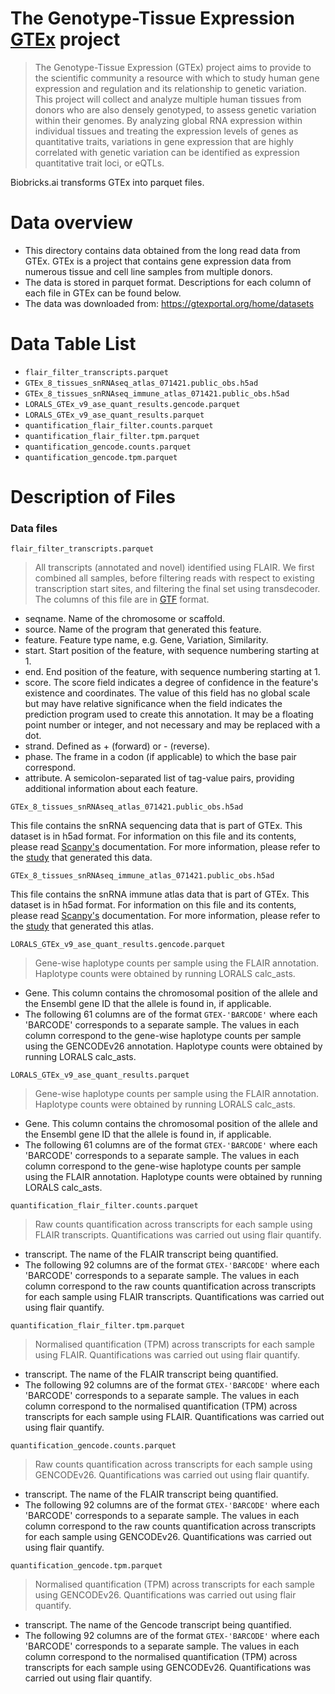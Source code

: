 # The Genotype-Tissue Expression [GTEx](https://gtexportal.org/home/documentationPage) project
>The Genotype-Tissue Expression (GTEx) project aims to provide to the scientific community a resource with which to study human gene expression and regulation and its relationship to genetic variation. This project will collect and analyze multiple human tissues from donors who are also densely genotyped, to assess genetic variation within their genomes. By analyzing global RNA expression within individual tissues and treating the expression levels of genes as quantitative traits, variations in gene expression that are highly correlated with genetic variation can be identified as expression quantitative trait loci, or eQTLs.

Biobricks.ai transforms GTEx into parquet files. 

# Data overview 
- This directory contains data obtained from the long read data from GTEx. GTEx is a project that contains gene expression data from numerous tissue and cell line samples from multiple donors. 
- The data is stored in parquet format. Descriptions for each column of each file in GTEx can be found below.
- The data was downloaded from: https://gtexportal.org/home/datasets

# Data Table List 
- `flair_filter_transcripts.parquet`
- `GTEx_8_tissues_snRNAseq_atlas_071421.public_obs.h5ad`
- `GTEx_8_tissues_snRNAseq_immune_atlas_071421.public_obs.h5ad`
- `LORALS_GTEx_v9_ase_quant_results.gencode.parquet`
- `LORALS_GTEx_v9_ase_quant_results.parquet`
- `quantification_flair_filter.counts.parquet`
- `quantification_flair_filter.tpm.parquet`
- `quantification_gencode.counts.parquet`
- `quantification_gencode.tpm.parquet`

# Description of Files 

### Data files

`flair_filter_transcripts.parquet`
> All transcripts (annotated and novel) identified using FLAIR. We first combined all samples, before filtering reads with respect to existing transcription start sites, and filtering the final set using transdecoder.
The columns of this file are in [GTF](http://useast.ensembl.org/info/website/upload/gff.html) format.
- seqname. Name of the chromosome or scaffold.
- source. Name of the program that generated this feature.
- feature. Feature type name, e.g. Gene, Variation, Similarity.
- start. Start position of the feature, with sequence numbering starting at 1.
- end. End position of the feature, with sequence numbering starting at 1.
- score. The score field indicates a degree of confidence in the feature's existence and coordinates. The value of this field has no global scale but may have relative significance when the <source> field indicates the prediction program used to create this annotation. It may be a floating point number or integer, and not necessary and may be replaced with a dot.
- strand. Defined as + (forward) or - (reverse).
- phase. The frame in a codon (if applicable) to which the base pair correspond.
- attribute. A semicolon-separated list of tag-value pairs, providing additional information about each feature.

`GTEx_8_tissues_snRNAseq_atlas_071421.public_obs.h5ad`

This file contains the snRNA sequencing data that is part of GTEx. This dataset is in h5ad format. For information on this file and its contents, please read [Scanpy's](https://scanpy.readthedocs.io/en/stable/) documentation. For more information, please refer to the [study](https://www.biorxiv.org/content/10.1101/2021.07.19.452954v1) that generated this data.

<!-- <details>
  <summary>obs</summary>
- n_genes                            
- fpr                                  
- tissue                           
- prep                               
- individual                         
- nGenes                               
- nUMIs                                
- PercentMito                          
- PercentRibo                          
- Age_bin                              
- Sex                                  
- Sample ID                            
- Participant ID                       
- Sample ID short                      
- RIN score from PAXgene tissue Aliquot
- RIN score from Frozen tissue Aliquot 
- Autolysis Score                      
- Sample Ischemic Time (mins)          
- Tissue Site Detail                   
- scrublet                             
- scrublet_score                       
- barcode                              
- batch                                
- n_counts                             
- tissue-individual-prep               
- Broad cell type                      
- Granular cell type                   
- introns                              
- junctions                            
- exons                                
- sense                                
- antisense                            
- intergenic                           
- batch-barcode                        
- exon_ratio                          
- intron_ratio                         
- junction_ratio                       
- log10_nUMIs                          
- leiden                               
- leiden_tissue                        
- Tissue composition                   
- Cell types level 2                   
- Cell types level 3                   
- Broad cell type numbers             
- Broad cell type (numbers)            
- Tissue                               
- channel
</details>

<details>
  <summary>var</summary>
  - gene_ids
  - Chromosome
  - Source
  - Start
  - End
  - Strand
  - gene_name
  - gene_source
  - gene_biotype      
  - gene_length"        
  - gene_coding_length
  - Approved symbol   
  - Approved name      
  - Status             
  - Previous symbols  
  - Alias symbols      
  - gene_include       
  - n_cells 
</details>

<details>
  <summary>var</summary>
  - gene_ids
  - Chromosome
  - Source
  - Start
  - End
  - Strand
  - gene_name
  - gene_source
  - gene_biotype      
  - gene_length"        
  - gene_coding_length
  - Approved symbol   
  - Approved name      
  - Status             
  - Previous symbols  
  - Alias symbols      
  - gene_include       
  - n_cells 
</details>

<details>
  <summary>uns</summary>
 - Broad cell type (numbers)_colors
 - Broad cell type numbers_colors
 - Broad cell type_colors
 - Broad cell type_logregcv_vae_colors
 - Broad cell type_sizes
 - Granular cell type_colors
 - Participant ID_colors
 - Sex_colors
 - Tissue composition_colors
 - Tissue_colors
 - dendrogram_['Broad cell type']
 - leiden
 - leiden_colors
 - leiden_sub_colors
 - neighbors
 - paga
 - prep_colors
 - tissue_colors
 - umap
 </details>
 
<details>
  <summary>obsm</summary>
 - X_pca
 - X_umap
 - X_umap_tissue
 - X_vae_mean
 - X_vae_mean_tissue
 - X_vae_samples
 - X_vae_var
 </details>

<details>
  <summary>varm</summary>
 - spring_leiden_sub
 </details>

<details>
  <summary>layers</summary>
 - counts
 </details>

<details>
  <summary>obsp</summary>
 - connectivities
 - distances
 </details> -->


`GTEx_8_tissues_snRNAseq_immune_atlas_071421.public_obs.h5ad`

This file contains the snRNA immune atlas data that is part of GTEx. This dataset is in h5ad format. For information on this file and its contents, please read [Scanpy's](https://scanpy.readthedocs.io/en/stable/) documentation. For more information, please refer to the [study](https://www.biorxiv.org/content/10.1101/2021.07.19.452954v1) that generated this atlas. 

`LORALS_GTEx_v9_ase_quant_results.gencode.parquet`
> Gene-wise haplotype counts per sample using the FLAIR annotation. Haplotype counts were obtained by running LORALS calc_asts.
- Gene. This column contains the chromosomal position of the allele and the Ensembl gene ID that the allele is found in, if applicable. 
- The following 61 columns are of the format `GTEX-'BARCODE'` where each 'BARCODE' corresponds to a separate sample. The values in each column correspond to the gene-wise haplotype counts per sample using the GENCODEv26 annotation. Haplotype counts were obtained by running LORALS calc_asts.

`LORALS_GTEx_v9_ase_quant_results.parquet`
> Gene-wise haplotype counts per sample using the FLAIR annotation. Haplotype counts were obtained by running LORALS calc_asts.
- Gene. This column contains the chromosomal position of the allele and the Ensembl gene ID that the allele is found in, if applicable. 
- The following 61 columns are of the format `GTEX-'BARCODE'` where each 'BARCODE' corresponds to a separate sample. The values in each column correspond to the gene-wise haplotype counts per sample using the FLAIR annotation. Haplotype counts were obtained by running LORALS calc_asts.

`quantification_flair_filter.counts.parquet`
> Raw counts quantification across transcripts for each sample using FLAIR transcripts. Quantifications was carried out using flair quantify.
- transcript. The name of the FLAIR transcript being quantified.
- The following 92 columns are of the format `GTEX-'BARCODE'` where each 'BARCODE' corresponds to a separate sample. The values in each column correspond to the raw counts quantification across transcripts for each sample using FLAIR transcripts. Quantifications was carried out using flair quantify.

`quantification_flair_filter.tpm.parquet`
> Normalised quantification (TPM) across transcripts for each sample using FLAIR. Quantifications was carried out using flair quantify.
- transcript. The name of the FLAIR transcript being quantified.
- The following 92 columns are of the format `GTEX-'BARCODE'` where each 'BARCODE' corresponds to a separate sample. The values in each column correspond to the normalised quantification (TPM) across transcripts for each sample using FLAIR. Quantifications was carried out using flair quantify.

`quantification_gencode.counts.parquet`
> Raw counts quantification across transcripts for each sample using GENCODEv26. Quantifications was carried out using flair quantify.
- transcript. The name of the FLAIR transcript being quantified.
- The following 92 columns are of the format `GTEX-'BARCODE'` where each 'BARCODE' corresponds to a separate sample. The values in each column correspond to the raw counts quantification across transcripts for each sample using GENCODEv26. Quantifications was carried out using flair quantify.

`quantification_gencode.tpm.parquet`
> Normalised quantification (TPM) across transcripts for each sample using GENCODEv26. Quantifications was carried out using flair quantify.
- transcript. The name of the Gencode transcript being quantified.
- The following 92 columns are of the format `GTEX-'BARCODE'` where each 'BARCODE' corresponds to a separate sample. The values in each column correspond to the normalised quantification (TPM) across transcripts for each sample using GENCODEv26. Quantifications was carried out using flair quantify.